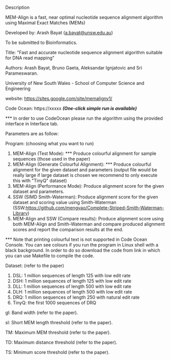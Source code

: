 Description

MEM-Align is a fast, near optimal nucleotide sequence alignment algorithm using Maximal Exact Matches (MEMs)

Developed by: Arash Bayat (a.bayat@unsw.edu.au)

To be submitted to Bioinformatics.

Title: "Fast and accurate nucleotide sequence alignment algorithm suitable for DNA read mapping"

Authors: Arash Bayat, Bruno Gaeta, Aleksandar Ignjatovic and Sri Parameswaran.

University of New South Wales - School of Computer Science and Engineering

website: https://sites.google.com/site/memalignv1/

Code Ocean: https://xxxxx ***(One-click simple run is available)***


*** In order to use CodeOcean please run the algorithm using the provided interface in Interface tab.

Parameters are as follow:

Program: (choosing what you want to run)
 1. MEM-Align (Test Mode): *** Produce colourful alignment for sample sequences (those used in the paper)
 2. MEM-Align (Generate Colourful Alignment): *** Produce colourful alignment for the given dataset and parameters (output file would be really large if large dataset is chosen we recommend to only execute this with "TinyQ" dataset)
 3. MEM-Align (Performance Mode): Produce alignment score for the given dataset and parameters.
 4. SSW (SIMD Smith-Waterman): Produce alignment score for the given dataset and scoring value using Smith-Waterman (SSW:https://github.com/mengyao/Complete-Striped-Smith-Waterman-Library)
 5. MEM-Align and SSW (Compare results): Produce alignment score using both MEM-Align and Smith-Waterman and compare produced alignment scores and report the comparison results at the end.
 
*** Note that printing colourful text is not supported in Code Ocean Console. You can see colours if you run the program in Linux shell with a black background. In order to do so download the code from link in which you can use Makefile to compile the code.

Dataset: (refer to the paper)
 1. DSL: 1 million sequences of length 125 with low edit rate
 2. DSH: 1 million sequences of length 125 with low edit rate
 3. DLL: 1 million sequences of length 500 with low edit rate
 4. DLH: 1 million sequences of length 500 with low edit rate
 5. DRQ: 1 million sequences of length 250 with natural edit rate
 6. TinyQ: the first 1000 sequences of DRQ

gl: Band width (refer to the paper).

sl: Short MEM length threshold (refer to the paper).

TM: Maximum MEM threshold (refer to the paper).

TD: Maximum distance threshold (refer to the paper).

TS: Minimum score threshold (refer to the paper).

